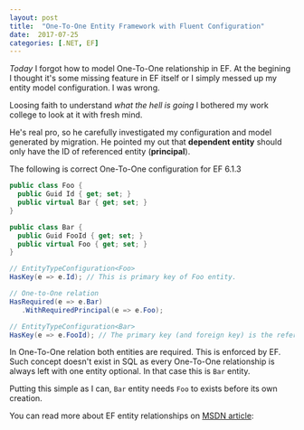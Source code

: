 ```yaml
---
layout: post
title:  "One-To-One Entity Framework with Fluent Configuration"
date:  2017-07-25
categories: [.NET, EF]
---
```



*Today* I forgot how to model One-To-One relationship in EF. At the begining I thought it's some missing feature in EF itself or I simply messed up my entity model configuration. I was wrong.

Loosing faith to understand *what the hell is going* I bothered my work college to look at it with fresh mind.

He's real pro, so he carefully investigated my configuration and model generated by migration. He pointed my out that **dependent entity** should only have the ID of referenced entity (**principal**).

The following is correct One-To-One configuration for EF 6.1.3

```c#
public class Foo {
  public Guid Id { get; set; }
  public virtual Bar { get; set; }
}

public class Bar {
  public Guid FooId { get; set; }
  public virtual Foo { get; set; }
} 
```

```c#
// EntityTypeConfiguration<Foo>
HasKey(e => e.Id); // This is primary key of Foo entity.

// One-to-One relation
HasRequired(e => e.Bar)
   .WithRequiredPrincipal(e => e.Foo);
```

```c#
// EntityTypeConfiguration<Bar>
HasKey(e => e.FooId); // The primary key (and foreign key) is the referenced entity ID
```

In One-To-One relation both entities are required. This is enforced by EF. Such concept doesn't exist in SQL as every One-To-One relationship is always left with one entity optional. In that case this is `Bar` entity. 

Putting this simple as I can, `Bar` entity needs `Foo` to exists before its own creation.

You can read more about EF entity relationships on [MSDN article](https://msdn.microsoft.com/en-us/library/jj591620(v=vs.113).aspx): 